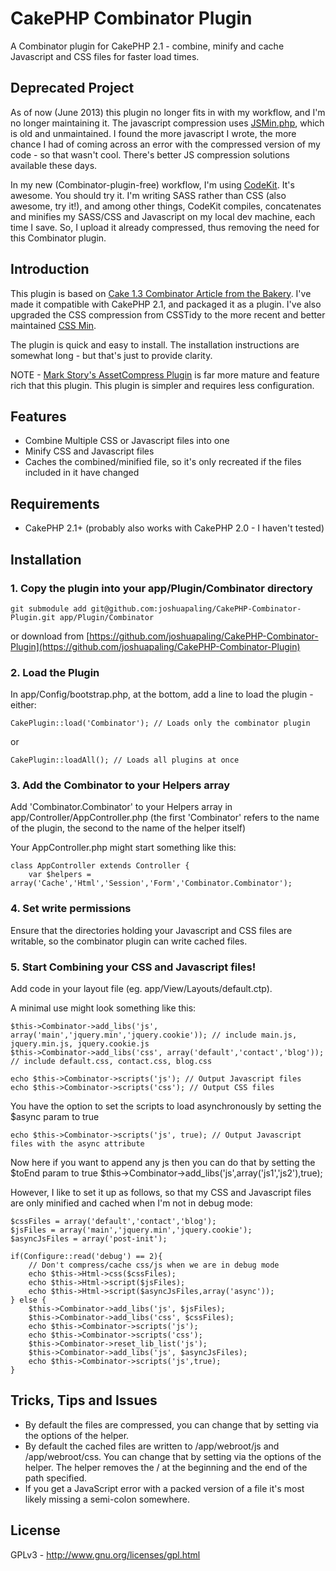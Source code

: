 # CakePHP Combinator Plugin #

A Combinator plugin for CakePHP 2.1 - combine, minify and cache Javascript and CSS files for faster load times.

## Deprecated Project ##

As of now (June 2013) this plugin no longer fits in with my workflow, and I'm no longer maintaining it. The javascript compression uses [JSMin.php](https://code.google.com/p/minify/source/browse/min/lib/JSMin.php), which is old and unmaintained. I found the more javascript I wrote, the more chance I had of coming across an error with the compressed version of my code - so that wasn't cool. There's better JS compression solutions available these days.

In my new (Combinator-plugin-free) workflow, I'm using [CodeKit](http://incident57.com/codekit/). It's awesome. You should try it. I'm writing SASS rather than CSS (also awesome, try it!), and among other things, CodeKit compiles, concatenates and minifies my SASS/CSS and Javascript on my local dev machine, each time I save. So, I upload it already compressed, thus removing the need for this Combinator plugin.

## Introduction ##


This plugin is based on [Cake 1.3 Combinator Article from the Bakery](http://bakery.cakephp.org/articles/st3ph/2010/09/10/combinator-compress-and-combine-your-js-and-css-files). I've made it compatible with CakePHP 2.1, and packaged it as a plugin. I've also upgraded the CSS compression from CSSTidy to the more recent and better maintained [CSS Min](http://code.google.com/p/cssmin/).

The plugin is quick and easy to install. The installation instructions are somewhat long - but that's just to provide clarity.

NOTE - [Mark Story's AssetCompress Plugin](https://github.com/markstory/asset_compress) is far more mature and feature rich that this plugin. This plugin is simpler and requires less configuration.

## Features ##

* Combine Multiple CSS or Javascript files into one
* Minify CSS and Javascript files
* Caches the combined/minified file, so it's only recreated if the files included in it have changed

## Requirements ##

* CakePHP 2.1+ (probably also works with CakePHP 2.0 - I haven't tested)

## Installation ##

### 1. Copy the plugin into your app/Plugin/Combinator directory ###

    git submodule add git@github.com:joshuapaling/CakePHP-Combinator-Plugin.git app/Plugin/Combinator

or download from [https://github.com/joshuapaling/CakePHP-Combinator-Plugin](https://github.com/joshuapaling/CakePHP-Combinator-Plugin)
	
### 2. Load the Plugin ###

In app/Config/bootstrap.php, at the bottom, add a line to load the plugin - either:
	
	CakePlugin::load('Combinator'); // Loads only the combinator plugin

or
	
	CakePlugin::loadAll(); // Loads all plugins at once
	
### 3. Add the Combinator to your Helpers array ###

Add 'Combinator.Combinator' to your Helpers array in app/Controller/AppController.php (the first 'Combinator' refers to the name of the plugin, the second to the name of the helper itself)
	
Your AppController.php might start something like this:
	
	class AppController extends Controller {
		var $helpers = array('Cache','Html','Session','Form','Combinator.Combinator');
		
### 4. Set write permissions ###

Ensure that the directories holding your Javascript and CSS files are writable, so the combinator plugin can write cached files.

### 5. Start Combining your CSS and Javascript files! ###

Add code in your layout file (eg. app/View/Layouts/default.ctp).

A minimal use might look something like this:

	$this->Combinator->add_libs('js', array('main','jquery.min','jquery.cookie')); // include main.js, jquery.min.js, jquery.cookie.js
	$this->Combinator->add_libs('css', array('default','contact','blog')); // include default.css, contact.css, blog.css
	
	echo $this->Combinator->scripts('js'); // Output Javascript files
	echo $this->Combinator->scripts('css'); // Output CSS files

You have the option to set the scripts to load asynchronously by setting the $async param to true

	echo $this->Combinator->scripts('js', true); // Output Javascript files with the async attribute
	
Now here if you want to append any js then you can do that by setting the $toEnd param to true
$this->Combinator->add_libs('js',array('js1','js2'),true);
	
However, I like to set it up as follows, so that my CSS and Javascript files are only minified and cached when I'm not in debug mode:

	$cssFiles = array('default','contact','blog');
	$jsFiles = array('main','jquery.min','jquery.cookie');
	$asyncJsFiles = array('post-init');

	if(Configure::read('debug') == 2){ 
		// Don't compress/cache css/js when we are in debug mode
		echo $this->Html->css($cssFiles);
		echo $this->Html->script($jsFiles);
		echo $this->Html->script($asyncJsFiles,array('async'));
	} else {
		$this->Combinator->add_libs('js', $jsFiles);
		$this->Combinator->add_libs('css', $cssFiles);
		echo $this->Combinator->scripts('js');
		echo $this->Combinator->scripts('css');
		$this->Combinator->reset_lib_list('js');
		$this->Combinator->add_libs('js', $asyncJsFiles);
		echo $this->Combinator->scripts('js',true);
	}
	
## Tricks, Tips and Issues ##

* By default the files are compressed, you can change that by setting via the options of the helper.
* By default the cached files are written to /app/webroot/js and /app/webroot/css. You can change that by setting via the options of the helper. The helper removes the / at the beginning and the end of the path specified.
* If you get a JavaScript error with a packed version of a file it's most likely missing a semi-colon somewhere.

## License ##

GPLv3 - http://www.gnu.org/licenses/gpl.html
